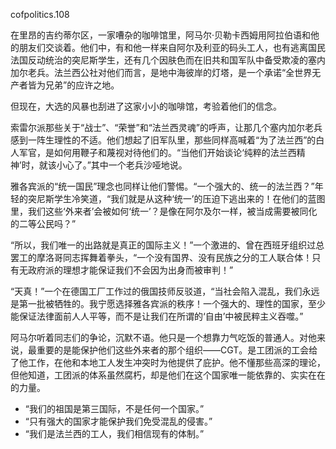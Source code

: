 cofpolitics.108

在里昂的吉约蒂尔区，一家嘈杂的咖啡馆里，阿马尔·贝勒卡西姆用阿拉伯语和他的朋友们交谈着。他们中，有和他一样来自阿尔及利亚的码头工人，也有逃离国民法国反动统治的突尼斯学生，还有几个因肤色而在旧共和国军队中备受欺凌的塞内加尔老兵。法兰西公社对他们而言，是地中海彼岸的灯塔，是一个承诺“全世界无产者皆为兄弟”的应许之地。

但现在，大选的风暴也刮进了这家小小的咖啡馆，考验着他们的信念。

索雷尔派那些关于“战士”、“荣誉”和“法兰西灵魂”的呼声，让那几个塞内加尔老兵感到一阵生理性的不适。他们想起了旧军队里，那些同样高喊着“为了法兰西”的白人军官，是如何用鞭子和蔑视对待他们的。“当他们开始谈论‘纯粹的法兰西精神’时，就该小心了。”其中一个老兵沙哑地说。

雅各宾派的“统一国民”理念也同样让他们警惕。“一个强大的、统一的法兰西？”年轻的突尼斯学生冷笑道，“我们就是从这种‘统一’的压迫下逃出来的！在他们的蓝图里，我们这些‘外来者’会被如何‘统一’？是像在阿尔及尔一样，被当成需要被同化的二等公民吗？”

“所以，我们唯一的出路就是真正的国际主义！”一个激进的、曾在西班牙组织过总罢工的摩洛哥同志挥舞着拳头，“一个没有国界、没有民族之分的工人联合体！只有无政府派的理想才能保证我们不会因为出身而被审判！”

“天真！”一个在德国工厂工作过的俄国技师反驳道，“当社会陷入混乱，我们永远是第一批被牺牲的。我宁愿选择雅各宾派的秩序！一个强大的、理性的国家，至少能保证法律面前人人平等，而不是让我们在所谓的‘自由’中被民粹主义吞噬。”

阿马尔听着同志们的争论，沉默不语。他只是一个想靠力气吃饭的普通人。对他来说，最重要的是能保护他们这些外来者的那个组织——CGT。是工团派的工会给了他工作，在他和本地工人发生冲突时为他提供了庇护。他不懂那些高深的理论，但他知道，工团派的体系虽然腐朽，却是他们在这个国家唯一能依靠的、实实在在的力量。

* “我们的祖国是第三国际，不是任何一个国家。”
* “只有强大的国家才能保护我们免受混乱的侵害。”
* “我们是法兰西的工人，我们相信现有的体制。”